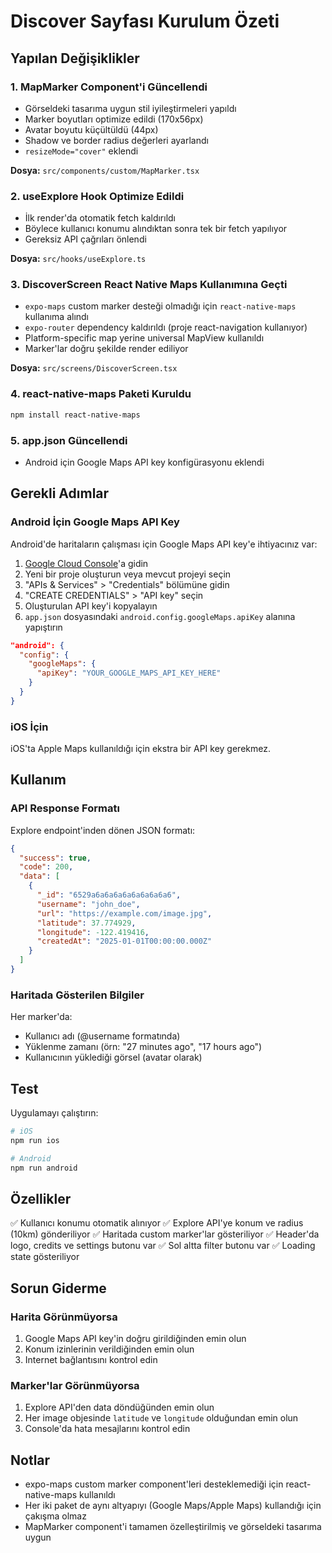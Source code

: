 # Discover Sayfası Kurulum Özeti

## Yapılan Değişiklikler

### 1. MapMarker Component'i Güncellendi
- Görseldeki tasarıma uygun stil iyileştirmeleri yapıldı
- Marker boyutları optimize edildi (170x56px)
- Avatar boyutu küçültüldü (44px)
- Shadow ve border radius değerleri ayarlandı
- `resizeMode="cover"` eklendi

**Dosya:** `src/components/custom/MapMarker.tsx`

### 2. useExplore Hook Optimize Edildi
- İlk render'da otomatik fetch kaldırıldı
- Böylece kullanıcı konumu alındıktan sonra tek bir fetch yapılıyor
- Gereksiz API çağrıları önlendi

**Dosya:** `src/hooks/useExplore.ts`

### 3. DiscoverScreen React Native Maps Kullanımına Geçti
- `expo-maps` custom marker desteği olmadığı için `react-native-maps` kullanıma alındı
- `expo-router` dependency kaldırıldı (proje react-navigation kullanıyor)
- Platform-specific map yerine universal MapView kullanıldı
- Marker'lar doğru şekilde render ediliyor

**Dosya:** `src/screens/DiscoverScreen.tsx`

### 4. react-native-maps Paketi Kuruldu
```bash
npm install react-native-maps
```

### 5. app.json Güncellendi
- Android için Google Maps API key konfigürasyonu eklendi

## Gerekli Adımlar

### Android İçin Google Maps API Key
Android'de haritaların çalışması için Google Maps API key'e ihtiyacınız var:

1. [Google Cloud Console](https://console.cloud.google.com/)'a gidin
2. Yeni bir proje oluşturun veya mevcut projeyi seçin
3. "APIs & Services" > "Credentials" bölümüne gidin
4. "CREATE CREDENTIALS" > "API key" seçin
5. Oluşturulan API key'i kopyalayın
6. `app.json` dosyasındaki `android.config.googleMaps.apiKey` alanına yapıştırın

```json
"android": {
  "config": {
    "googleMaps": {
      "apiKey": "YOUR_GOOGLE_MAPS_API_KEY_HERE"
    }
  }
}
```

### iOS İçin
iOS'ta Apple Maps kullanıldığı için ekstra bir API key gerekmez.

## Kullanım

### API Response Formatı
Explore endpoint'inden dönen JSON formatı:

```json
{
  "success": true,
  "code": 200,
  "data": [
    {
      "_id": "6529a6a6a6a6a6a6a6a6a6",
      "username": "john_doe",
      "url": "https://example.com/image.jpg",
      "latitude": 37.774929,
      "longitude": -122.419416,
      "createdAt": "2025-01-01T00:00:00.000Z"
    }
  ]
}
```

### Haritada Gösterilen Bilgiler
Her marker'da:
- Kullanıcı adı (@username formatında)
- Yüklenme zamanı (örn: "27 minutes ago", "17 hours ago")
- Kullanıcının yüklediği görsel (avatar olarak)

## Test

Uygulamayı çalıştırın:

```bash
# iOS
npm run ios

# Android
npm run android
```

## Özellikler

✅ Kullanıcı konumu otomatik alınıyor
✅ Explore API'ye konum ve radius (10km) gönderiliyor
✅ Haritada custom marker'lar gösteriliyor
✅ Header'da logo, credits ve settings butonu var
✅ Sol altta filter butonu var
✅ Loading state gösteriliyor

## Sorun Giderme

### Harita Görünmüyorsa
1. Google Maps API key'in doğru girildiğinden emin olun
2. Konum izinlerinin verildiğinden emin olun
3. Internet bağlantısını kontrol edin

### Marker'lar Görünmüyorsa
1. Explore API'den data döndüğünden emin olun
2. Her image objesinde `latitude` ve `longitude` olduğundan emin olun
3. Console'da hata mesajlarını kontrol edin

## Notlar

- expo-maps custom marker component'leri desteklemediği için react-native-maps kullanıldı
- Her iki paket de aynı altyapıyı (Google Maps/Apple Maps) kullandığı için çakışma olmaz
- MapMarker component'i tamamen özelleştirilmiş ve görseldeki tasarıma uygun

